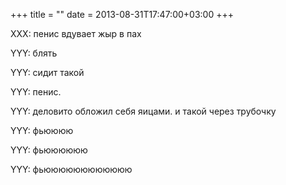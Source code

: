 +++
title = ""
date = 2013-08-31T17:47:00+03:00
+++

XXX: пенис вдувает жыр в пах


YYY: блять


YYY: сидит такой


YYY: пенис.


YYY: деловито обложил себя яицами. и такой через трубочку


YYY: фьюююю


YYY: фьюююююю


YYY: фьюююююююююююю



